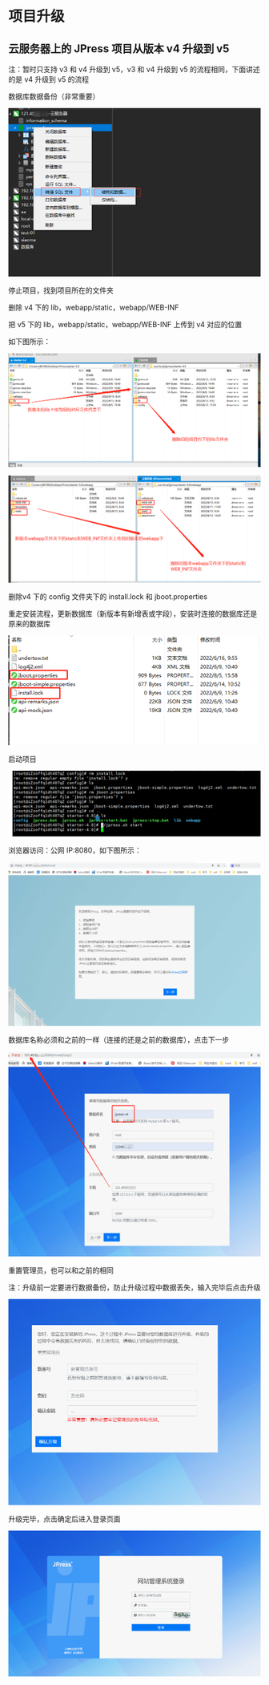 # 项目升级

## 云服务器上的 JPress 项目从版本 v4 升级到 v5

注：暂时只支持 v3 和 v4 升级到 v5，v3 和 v4 升级到 v5 的流程相同，下面讲述的是 v4 升级到 v5 的流程

数据库数据备份（非常重要）

![](./project_transfer_img/img_1.png)

停止项目，找到项目所在的文件夹

删除 v4 下的 lib，webapp/static，webapp/WEB-INF

把 v5 下的 lib，webapp/static，webapp/WEB-INF 上传到 v4 对应的位置

如下图所示：

![](./project_upgrade/img.png)

![](./project_upgrade/img_1.png)

删除v4 下的 config 文件夹下的 install.lock 和 jboot.properties

重走安装流程，更新数据库（新版本有新增表或字段），安装时连接的数据库还是原来的数据库

![](./project_upgrade/img_6.png)

启动项目

![](./project_upgrade/img_3.png)

浏览器访问：公网 IP:8080，如下图所示：

![](./project_upgrade/img_4.png)

数据库名称必须和之前的一样（连接的还是之前的数据库），点击下一步

![](./project_upgrade/img_2.png)

重置管理员，也可以和之前的相同

注：升级前一定要进行数据备份，防止升级过程中数据丢失，输入完毕后点击升级

![](./project_upgrade/img_7.png)

升级完毕，点击确定后进入登录页面

![](./project_upgrade/img_8.png)